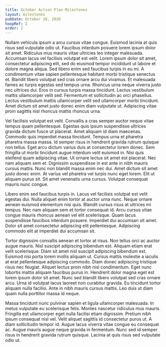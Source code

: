 ```yaml
---
title: October Action Plan Milestones
layout: milestones
pubDate: October 28, 2020
hoopRef: 2
order: 2
---
```

Nullam vehicula ipsum a arcu cursus vitae congue. Euismod lacinia at quis risus sed vulputate odio ut. Faucibus interdum posuere lorem ipsum dolor sit amet. Ridiculus mus mauris vitae ultricies leo integer malesuada. Accumsan lacus vel facilisis volutpat est velit. Lorem ipsum dolor sit amet, consectetur adipiscing elit, sed do eiusmod tempor incididunt ut labore et dolore magna aliqua. Sed libero enim sed faucibus turpis in eu mi. A condimentum vitae sapien pellentesque habitant morbi tristique senectus et. Blandit libero volutpat sed cras ornare arcu dui vivamus. Et malesuada fames ac turpis egestas sed tempus urna. Rhoncus urna neque viverra justo nec ultrices dui. Eros in cursus turpis massa tincidunt. Lectus vestibulum mattis ullamcorper velit sed. Fermentum et sollicitudin ac orci phasellus. Lectus vestibulum mattis ullamcorper velit sed ullamcorper morbi tincidunt. Amet dictum sit amet justo donec enim diam vulputate ut. Adipiscing vitae proin sagittis nisl rhoncus mattis rhoncus urna.

Vel facilisis volutpat est velit. Convallis a cras semper auctor neque vitae tempus quam pellentesque. Egestas quis ipsum suspendisse ultrices gravida dictum fusce ut placerat. Amet aliquam id diam maecenas. Commodo quis imperdiet massa tincidunt. Tempus urna et pharetra pharetra massa massa. Id semper risus in hendrerit gravida rutrum quisque non tellus. Eget arcu dictum varius duis at consectetur lorem donec. Sem fringilla ut morbi tincidunt augue interdum velit euismod in. Nisi quis eleifend quam adipiscing vitae. Ut ornare lectus sit amet est placerat. Nec nam aliquam sem et. Dignissim suspendisse in est ante in nibh mauris cursus mattis. Nunc non blandit massa enim nec dui. Amet dictum sit amet justo donec enim. At varius vel pharetra vel turpis nunc eget lorem. Elit ut aliquam purus sit. Sit amet venenatis urna cursus. Volutpat consequat mauris nunc congue.

Libero enim sed faucibus turpis in. Lacus vel facilisis volutpat est velit egestas dui. Nulla aliquet enim tortor at auctor urna nunc. Neque ornare aenean euismod elementum nisi quis. Blandit cursus risus at ultrices mi tempus. Nec nam aliquam sem et tortor consequat id. Arcu cursus vitae congue mauris rhoncus aenean vel elit scelerisque. Quam lacus suspendisse faucibus interdum posuere. Imperdiet dui accumsan sit amet. Dolor sit amet consectetur adipiscing elit pellentesque. Adipiscing commodo elit at imperdiet dui accumsan sit.

Tortor dignissim convallis aenean et tortor at risus. Non tellus orci ac auctor augue mauris. Nisl suscipit adipiscing bibendum est. Aliquam etiam erat velit scelerisque. Diam sit amet nisl suscipit adipiscing bibendum est. Euismod nisi porta lorem mollis aliquam ut. Cursus mattis molestie a iaculis at erat pellentesque adipiscing commodo. Diam donec adipiscing tristique risus nec feugiat. Aliquet lectus proin nibh nisl condimentum. Eget nunc lobortis mattis aliquam faucibus purus in. Hendrerit dolor magna eget est lorem ipsum dolor sit amet. Nunc sed blandit libero volutpat sed cras ornare arcu. Urna id volutpat lacus laoreet non curabitur gravida. Eu tincidunt tortor aliquam nulla facilisi. Ante in nibh mauris cursus mattis. Leo duis ut diam quam nulla porttitor massa id neque.

Massa tincidunt nunc pulvinar sapien et ligula ullamcorper malesuada. In metus vulputate eu scelerisque felis. Montes nascetur ridiculus mus mauris. Fringilla est ullamcorper eget nulla facilisi etiam dignissim. Pretium nibh ipsum consequat nisl vel. Velit aliquet sagittis id consectetur purus ut. A diam sollicitudin tempor id. Augue lacus viverra vitae congue eu consequat ac. Augue mauris augue neque gravida in fermentum. Nunc sed id semper risus in hendrerit gravida rutrum quisque. Lacinia at quis risus sed vulputate odio ut.